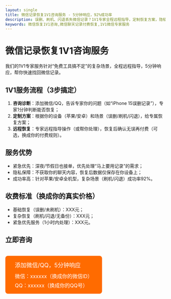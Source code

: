 ```yaml
---
layout: single
title: 微信记录恢复1V1咨询服务 - 5分钟响应，92%成功率
description: 误删、刷机、闪退丢失微信记录？1V1专家全程远程指导，定制恢复方案，隐私保障，不成功不收费（可选）！
keywords: 微信恢复1V1咨询,微信聊天记录付费恢复,1V1微信专家服务
---
```


# 微信记录恢复1V1咨询服务
我们的1V1专家服务针对“免费工具搞不定”的复杂场景，全程远程指导，5分钟响应，帮你快速找回微信记录。

## 1V1服务流程（3步搞定）
1. **咨询诊断**：添加微信/QQ，告诉专家你的问题（如“iPhone 15误删记录”），专家1分钟判断能否恢复；  
2. **定制方案**：根据你的设备（苹果/安卓）和场景（误删/刷机/闪退），给专属恢复方案；  
3. **远程恢复**：专家远程指导操作（或帮你处理），恢复后确认无误再付费（可选，换成你的付费规则）。

## 服务优势
- 紧急优先：深夜/节假日也接单，优先处理“马上要用记录”的需求；  
- 隐私保障：不获取你的聊天内容，恢复后数据仅保存在你设备上；  
- 成功率高：针对苹果/安卓全机型，复杂场景（刷机/闪退）成功率92%。

## 收费标准（换成你的真实价格）
- 基础恢复（误删/未刷机）：XXX元；  
- 复杂恢复（刷机/闪退/无备份）：XXX元；  
- 紧急优先服务（1小时内处理）：XXX元。

## 立即咨询
<div style="background:#ff6b00; display:inline-block; padding:15px 30px; border-radius:8px; margin-top:20px;">
  <p style="color:white; margin:0; font-size:18px;">添加微信/QQ，5分钟响应</p>
  <p style="color:white; margin:10px 0 0; font-size:16px;">微信：xxxxxx（换成你的微信ID）</p>
  <p style="color:white; margin:5px 0 0; font-size:16px;">QQ：xxxxxx（换成你的QQ号）</p>
</div>
